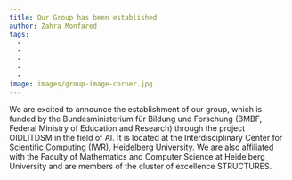 ```yaml
---
title: Our Group has been established
author: Zahra Monfared
tags:
  - 
  - 
  - 
  - 
  - 
image: images/group-image-corner.jpg
---
```





We are excited to announce the establishment of our group, which is funded by the Bundesministerium für Bildung und Forschung (BMBF, Federal Ministry of Education and Research) through the project OIDLITDSM in the field of AI. It is located at the Interdisciplinary Center for Scientific Computing (IWR), Heidelberg University. We are also affiliated with the Faculty of Mathematics and Computer Science at Heidelberg University and are members of the cluster of excellence STRUCTURES.
